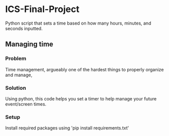 # ICS-Final-Project
Python script that sets a time based on how many hours, minutes, and seconds inputted.

## Managing time
### Problem
Time management, argueably one of the hardest things to properly organize and manage, 

### Solution
Using python, this code helps you set a timer to help manage your future event/screen times.

### Setup
Install required packages using 'pip install requirements.txt'


